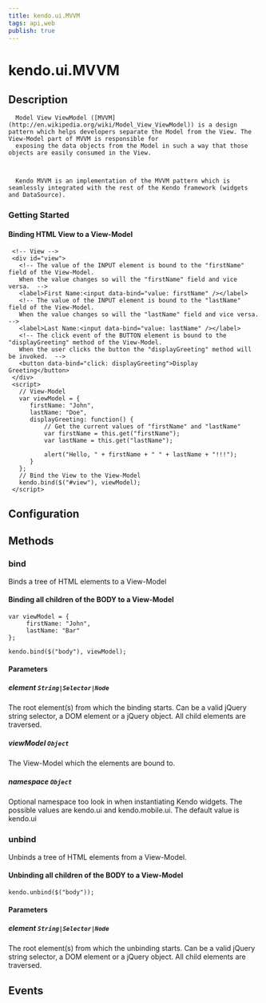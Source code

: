 ```yaml
---
title: kendo.ui.MVVM
tags: api,web
publish: true
---
```


# kendo.ui.MVVM

## Description



      Model View ViewModel ([MVVM](http://en.wikipedia.org/wiki/Model_View_ViewModel)) is a design pattern which helps developers separate the Model from the View. The View-Model part of MVVM is responsible for
      exposing the data objects from the Model in such a way that those objects are easily consumed in the View.
 


      Kendo MVVM is an implementation of the MVVM pattern which is seamlessly integrated with the rest of the Kendo framework (widgets and DataSource).
 

### Getting Started

#### Binding HTML View to a View-Model

     <!-- View -->
     <div id="view">
       <!-- The value of the INPUT element is bound to the "firstName" field of the View-Model.
       When the value changes so will the "firstName" field and vice versa.  -->
       <label>First Name:<input data-bind="value: firstName" /></label>
       <!-- The value of the INPUT element is bound to the "lastName" field of the View-Model.
       When the value changes so will the "lastName" field and vice versa.   -->
       <label>Last Name:<input data-bind="value: lastName" /></label>
       <!-- The click event of the BUTTON element is bound to the "displayGreeting" method of the View-Model.
       When the user clicks the button the "displayGreeting" method will be invoked.  -->
       <button data-bind="click: displayGreeting">Display Greeting</button>
     </div>
     <script>
       // View-Model
       var viewModel = {
          firstName: "John",
          lastName: "Doe",
          displayGreeting: function() {
              // Get the current values of "firstName" and "lastName"
              var firstName = this.get("firstName");
              var lastName = this.get("lastName");
    
              alert("Hello, " + firstName + " " + lastName + "!!!");
          }
       };
       // Bind the View to the View-Model
       kendo.bind($("#view"), viewModel);
     </script>

## Configuration

## Methods

### bind

Binds a tree of HTML elements to a View-Model

#### Binding all children of the BODY to a View-Model

    var viewModel = {
         firstName: "John",
         lastName: "Bar"
    };
    
    kendo.bind($("body"), viewModel);

#### Parameters

##### element `String|Selector|Node`

The root element(s) from which the binding starts. Can be a valid jQuery string selector, a DOM element or a jQuery object.
All child elements are traversed.

##### viewModel `Object`

The View-Model which the elements are bound to.

##### namespace `Object`

Optional namespace too look in when instantiating Kendo widgets. The possible values are kendo.ui and kendo.mobile.ui. The default value is kendo.ui

### unbind

Unbinds a tree of HTML elements from a View-Model.

#### Unbinding all children of the BODY to a View-Model

    kendo.unbind($("body"));

#### Parameters

##### element `String|Selector|Node`

The root element(s) from which the unbinding starts. Can be a valid jQuery string selector, a DOM element or a jQuery object.
All child elements are traversed.

## Events